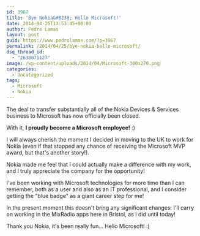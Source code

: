 ```yaml
---
id: 3967
title: 'Bye Nokia&#8230; Hello Microsoft!'
date: 2014-04-25T13:53:45+00:00
author: Pedro Lamas
layout: post
guid: https://www.pedrolamas.com/?p=3967
permalink: /2014/04/25/bye-nokia-hello-microsoft/
dsq_thread_id:
  - "2638071127"
image: /wp-content/uploads/2014/04/Microsoft-300x270.png
categories:
  - Uncategorized
tags:
  - Microsoft
  - Nokia
---
```

The deal to transfer substantially all of the Nokia Devices & Services business to Microsoft has now officially been closed.

With it, **I proudly become a Microsoft employee!** :)

I will always cherish the moment I decided in moving to the UK to work for Nokia (even if that stopped any chance of receiving the Microsoft MVP award, but that's another story!).

Nokia made me feel that I could actually make a difference with my work, and I truly appreciate the company for the opportunity!

I've been working with Microsoft technologies for more time than I can remember, both as a user and also as an IT professional, and I consider getting the "blue badge" as a giant career step for me!

In the present moment this doesn't bring any significant changes: I'll carry on working in the MixRadio apps here in Bristol, as I did until today!

Thank you Nokia, it's been really fun... Hello Microsoft! :)
